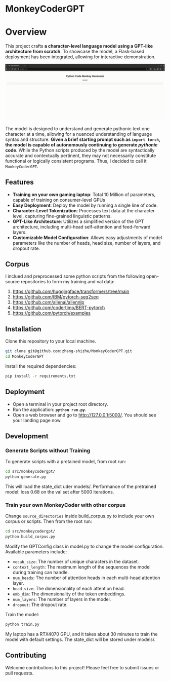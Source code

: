 # MonkeyCoderGPT

# Overview
This project crafts **a character-level language model using a GPT-like architecture from scratch**. To showcase the model, a Flask-based deployment has been integrated, allowing for interactive demonstration.

![](https://github.com/zhang-shizhe/MonkeyCoderGPT/blob/main/img/web_page.gif)

The model is designed to understand and generate pythonic text one character at a time, allowing for a nuanced understanding of language syntax and structure. **Given a brief starting prompt such as `import torch`, the model is capable of autonomously continuing to generate *pythonic* code**. While the Python scripts produced by the model are syntactically accurate and contextually pertinent, they may not necessarily constitute functional or logically consistent programs. Thus, I decided to call it `MonkeyCoderGPT`.

## Features
- **Training on your own gaming laptop**: Total 10 Million of parameters, capable of training on consumer-level GPUs
- **Easy Deployment**: Deploy the model by running a single line of code.
- **Character-Level Tokenization**: Processes text data at the character level, capturing fine-grained linguistic patterns.
- **GPT-Like Architecture**: Utilizes a simplified version of the GPT architecture, including multi-head self-attention and feed-forward layers.
- **Customizable Model Configuration**: Allows easy adjustments of model parameters like the number of heads, head size, number of layers, and dropout rate.

## Corpus
I inclued and preprocessed some python scripts from the following open-source repositories to form my training and val data:
1. https://github.com/huggingface/transformers/tree/main
2. https://github.com/IBM/pytorch-seq2seq
3. https://github.com/allenai/allennlp
4. https://github.com/codertimo/BERT-pytorch
5. https://github.com/pytorch/examples

## Installation
Clone this repository to your local machine.
```bash
git clone git@github.com:zhang-shizhe/MonkeyCoderGPT.git
cd MonkeyCoderGPT
```
Install the required dependencies:
```bash
pip install -r requirements.txt
```

## Deployment
- Open a terminal in your project root directory.
- Run the application: **`python run.py`**.
- Open a web browser and go to http://127.0.0.1:5000/. You should see your landing page now.


## Development
### Generate Scripts without Training
To generate scripts with a pretained model, from root run:
```bash
cd src/monkeycodergpt/
python generate.py
```
This will load the state_dict uder models/.
Performance of the pretrained model: loss 0.68 on the val set after 5000 iterations. 

### Train your own MonkeyCoder with other corpus
Change `source_directories` inside build_corpus.py to include your own corpus or scripts.
Then from the root run:
```bash
cd src/monkeycodergpt/
python build_corpus.py
```

Modify the GPTConfig class in model.py to change the model configuration. Available parameters include:

- `vocab_size`: The number of unique characters in the dataset.
- `context_length`: The maximum length of the sequences the model during training can handle.
- `num_heads`: The number of attention heads in each multi-head attention layer.
- `head_size`: The dimensionality of each attention head.
- `emb_dim`: The dimensionality of the token embeddings.
- `num_layers`: The number of layers in the model.
- `dropout`: The dropout rate.

Train the model:
```bash
python train.py
```
My laptop has a RTX4070 GPU, and it takes about 30 minutes to train the model with default settings.
The state_dict will be stored under models/.

## Contributing
Welcome contributions to this project! Please feel free to submit issues or pull requests.
